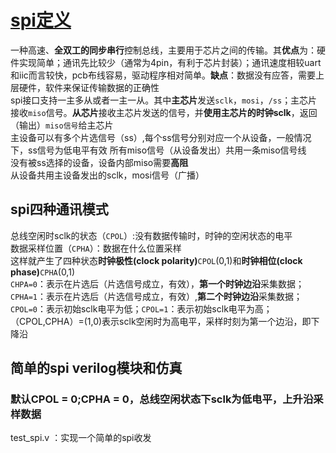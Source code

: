 # [spi定义](https://ica123.com/archives/11432)  
一种高速、**全双工的同步串行**控制总线，主要用于芯片之间的传输。其**优点**为：硬件实现简单；通讯先比较少（通常为4pin，有利于芯片封装）；通讯速度相较uart和iic而言较快，pcb布线容易，驱动程序相对简单。**缺点**：数据没有应答，需要上层硬件，软件来保证传输数据的正确性  
spi接口支持一主多从或者一主一从。其中**主芯片**发送`sclk`，`mosi`，`/ss`；主芯片接收`miso`信号。**从芯片**接收主芯片发送的信号，并**使用主芯片的时钟sclk**，返回（输出）`miso信号`给主芯片  
主设备可以有多个片选信号（ss）,每个ss信号分别对应一个从设备，一般情况下，ss信号为低电平有效 
所有miso信号（从设备发出）共用一条miso信号线  
没有被ss选择的设备，设备内部miso需要**高阻**  
从设备共用主设备发出的sclk，mosi信号（广播）  

## spi四种通讯模式  
总线空闲时sclk的状态（`CPOL`）:没有数据传输时，时钟的空闲状态的电平  
数据采样位置（`CPHA`）：数据在什么位置采样  
这样就产生了四种状态**时钟极性(clock polarity)**`CPOL`(0,1)和**时钟相位(clock phase)**`CPHA`(0,1)  
`CHPA=0`：表示在片选后（片选信号成立，有效），**第一个时钟边沿**采集数据；  
`CPHA=1`：表示在片选后（片选信号成立，有效）,**第二个时钟边沿**采集数据；  
`CPOL=0`：表示初始sclk电平为低；`CPOL=1`：表示初始sclk电平为高；  
（CPOL,CPHA）=(1,0)表示sclk空闲时为高电平，采样时刻为第一个边沿，即下降沿  
## 简单的spi verilog模块和仿真
### 默认CPOL = 0;CPHA = 0，总线空闲状态下sclk为低电平，上升沿采样数据
test_spi.v ：实现一个简单的spi收发